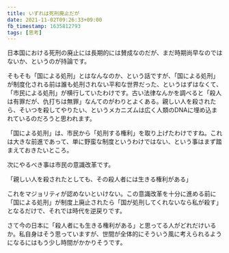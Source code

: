 ```yaml
---
title: いずれは死刑廃止だが
date: 2021-11-02T09:26:33+09:00
fb_timestamp: 1635812793
tags: [思考]
---
```

日本国における死刑の廃止には長期的には賛成なのだが、まだ時期尚早なのではないか、というのが持論です。

そもそも「国による処刑」とはなんなのか、という話ですが、「国による処刑」が制度化される前は誰も処刑されない平和な世界だった、というはずはなくて、「市民による処刑」が横行していたわけです。古い法律なんかを調べると「殺人は有罪だが、仇打ちは無罪」なんてのがわりとよくある。親しい人を殺されたら、そいつを殺してやりたい、というメカニズムは広く人類のDNAに埋め込まれているのだろうと思われます。

「国による処刑」は、市民から「処刑する権利」を取り上げたわけですね。これは大きな前進であって、単に野蛮な制度というわけではない、という事はまず踏まえておきたいところ。

次にやるべき事は市民の意識改革です。

「親しい人を殺されたとしても、その殺人者には生きる権利がある」

これをマジョリティが認めないといけない。この意識改革を十分に進める前に「国による処刑」が制度上廃止されたら「国が処刑してくれないなら私が殺す」となるだけで、それでは時代を逆戻りです。

さて今の日本に「殺人者にも生きる権利がある」と思ってる人がどれだけいるか。私自身はそう思っていますが、世間が全体的にそういう風に考えられるようになるにはもう少し時間がかかりそうです。
